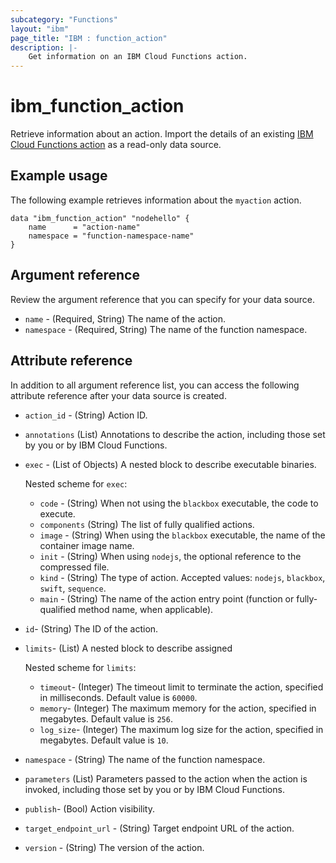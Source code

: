 ```yaml
---
subcategory: "Functions"
layout: "ibm"
page_title: "IBM : function_action"
description: |- 
    Get information on an IBM Cloud Functions action.
---
```


# ibm_function_action

Retrieve information about an action. Import the details of an existing [IBM Cloud Functions action](https://cloud.ibm.com/docs/openwhisk/openwhisk_actions.html#openwhisk_actions) as a read-only data source. 


## Example usage
The following example retrieves information about the `myaction` action. 


```
data "ibm_function_action" "nodehello" {
    name      = "action-name"		  
    namespace = "function-namespace-name"
}
```

## Argument reference
Review the argument reference that you can specify for your data source. 

- `name` - (Required, String) The name of the action.
- `namespace` - (Required, String) The name of the function namespace.

## Attribute reference
In addition to all argument reference list, you can access the following attribute reference after your data source is created. 

- `action_id` - (String) Action ID.
- `annotations` (List) Annotations to describe the action, including those set by you or by IBM Cloud Functions.
- `exec` - (List of Objects) A nested block to describe executable binaries.

  Nested scheme for `exec`:
  - `code` - (String) When not using the `blackbox` executable, the code to execute. 
  - `components` (String) The list of fully qualified actions.
  - `image` - (String) When using the `blackbox` executable, the name of the container image name.
  - `init` - (String) When using `nodejs`, the optional reference to the compressed file.
  - `kind` - (String) The type of action. Accepted values: `nodejs`, `blackbox`, `swift`, `sequence`.
  - `main` - (String) The name of the action entry point (function or fully-qualified method name, when applicable).
- `id`-  (String) The ID of the action.
- `limits`- (List) A nested block to describe assigned 
	
   Nested scheme for `limits`:
   - `timeout`- (Integer) The timeout limit to terminate the action, specified in milliseconds. Default value is `60000`.
   - `memory`- (Integer) The maximum memory for the action, specified in megabytes. Default value is `256`.
   - `log_size`- (Integer) The maximum log size for the action, specified in megabytes. Default value is `10`.
- `namespace` - (String) The name of the function namespace.
- `parameters` (List) Parameters passed to the action when the action is invoked, including those set by you or by IBM Cloud Functions.
- `publish`- (Bool) Action visibility.
- `target_endpoint_url` - (String) Target endpoint URL of the action.
- `version` - (String) The version of the action.
